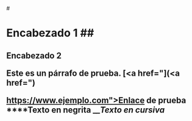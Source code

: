 <!DOCTYPE html>
<html>
<head>
    <title>Prueba de Conversión</title>
</head>
<body>
    # <h1>

Encabezado 1
    ## <h2>

Encabezado 2
    <p>

Este es un párrafo de prueba.
    [<a href="](<a href=")

https://www.ejemplo.com">Enlace de prueba
    **<strong>**Texto en negrita
    _<em>_Texto en cursiva
</body>
</html>
